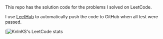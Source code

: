 This repo has the solution code for the problems I solved on LeetCode.

I use [LeetHub](https://github.com/QasimWani/LeetHub) to automatically push the code to GitHub when all test were passed.

[![KnlnKS's LeetCode stats](https://leetcode-stats-six.vercel.app/api?username=annthespy&theme=dark)
